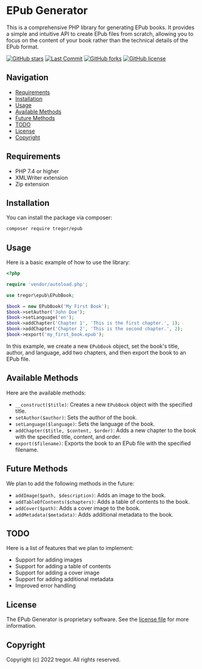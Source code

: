 # EPub Generator

This is a comprehensive PHP library for generating EPub books. It provides a simple and intuitive API to create EPub files from scratch, allowing you to focus on the content of your book rather than the technical details of the EPub format.

[![GitHub stars](https://img.shields.io/github/stars/tregor/epub?style=flat-square)](https://github.com/tregor/Tritonium/stargazers)
[![Last Commit](https://img.shields.io/github/last-commit/tregor/epub?style=flat-square)](https://github.com/tregor/ErrorHandler)
[![GitHub forks](https://img.shields.io/github/forks/tregor/epub?style=flat-square)](https://github.com/tregor/Tritonium/network)
[![GitHub license](https://img.shields.io/github/license/tregor/epub?style=flat-square)](LICENSE)


## Navigation

- [Requirements](#requirements)
- [Installation](#installation)
- [Usage](#usage)
- [Available Methods](#available-methods)
- [Future Methods](#future-methods)
- [TODO](#todo)
- [License](#license)
- [Copyright](#copyright)

## Requirements

- PHP 7.4 or higher
- XMLWriter extension
- Zip extension

## Installation

You can install the package via composer:

```bash
composer require tregor/epub
```

## Usage

Here is a basic example of how to use the library:

```php
<?php

require 'vendor/autoload.php';

use tregor\epub\EPubBook;

$book = new EPubBook('My First Book');
$book->setAuthor('John Doe');
$book->setLanguage('en');
$book->addChapter('Chapter 1', 'This is the first chapter.', 1);
$book->addChapter('Chapter 2', 'This is the second chapter.', 2);
$book->export('my_first_book.epub');
```

In this example, we create a new `EPubBook` object, set the book's title, author, and language, add two chapters, and then export the book to an EPub file.

## Available Methods

Here are the available methods:

- `__construct($title)`: Creates a new `EPubBook` object with the specified title.
- `setAuthor($author)`: Sets the author of the book.
- `setLanguage($language)`: Sets the language of the book.
- `addChapter($title, $content, $order)`: Adds a new chapter to the book with the specified title, content, and order.
- `export($filename)`: Exports the book to an EPub file with the specified filename.

## Future Methods

We plan to add the following methods in the future:

- `addImage($path, $description)`: Adds an image to the book.
- `addTableOfContents($chapters)`: Adds a table of contents to the book.
- `addCover($path)`: Adds a cover image to the book.
- `addMetadata($metadata)`: Adds additional metadata to the book.

## TODO

Here is a list of features that we plan to implement:

- Support for adding images
- Support for adding a table of contents
- Support for adding a cover image
- Support for adding additional metadata
- Improved error handling

## License

The EPub Generator is proprietary software. See the [license file](LICENSE) for more information.

## Copyright

Copyright (c) 2022 tregor. All rights reserved.